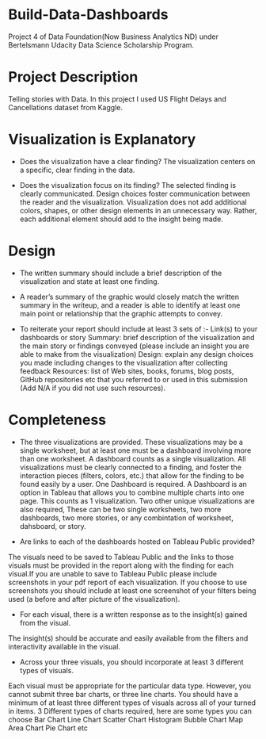 # Build-Data-Dashboards
Project 4 of Data Foundation(Now Business Analytics ND) under Bertelsmann Udacity Data Science Scholarship Program.
# Project Description
Telling stories with  Data.
In this project I used US Flight Delays and Cancellations dataset from Kaggle. 

# Visualization is Explanatory
* Does the visualization have a clear finding?
The visualization centers on a specific, clear finding in the data.

* Does the visualization focus on its finding?
The selected finding is clearly communicated. Design choices foster communication between the reader and the visualization.
Visualization does not add additional colors, shapes, or other design elements in an unnecessary way. Rather, each additional element should add to the insight being made.

# Design
* The written summary should include a brief description of the visualization and state at least one finding.

* A reader’s summary of the graphic would closely match the written summary in the writeup, and a reader is able to identify at least one main point or relationship that the graphic attempts to convey.

* To reiterate your report should include at least 3 sets of :- Link(s) to your dashboards or story
Summary: brief description of the visualization and the main story or findings conveyed (please include an insight you are able to make from the visualization)
Design: explain any design choices you made including changes to the visualization after collecting feedback
Resources: list of Web sites, books, forums, blog posts, GitHub repositories etc that you referred to or used in this submission (Add N/A if you did not use such resources).

# Completeness
* The three visualizations are provided.
These visualizations may be a single worksheet, but at least one must be a dashboard involving more than one worksheet. A dashboard counts as a single visualization. All visualizations must be clearly connected to a finding, and foster the interaction pieces (filters, colors, etc.) that allow for the finding to be found easily by a user.
One Dashboard is required. A Dashboard is an option in Tableau that allows you to combine multiple charts into one page. This counts as 1 visualization.
Two other unique visualizations are also required, These can be two single worksheets, two more dashboards, two more stories, or any combintation of worksheet, dahsboard, or story.

* Are links to each of the dashboards hosted on Tableau Public provided?

The visuals need to be saved to Tableau Public and the links to those visuals must be provided in the report along with the finding for each visual.If you are unable to save to Tableau Public please include screenshots in your pdf report of each visualization. If you choose to use screenshots you should include at least one screenshot of your filters being used (a before and after picture of the visualization).

* For each visual, there is a written response as to the insight(s) gained from the visual.

The insight(s) should be accurate and easily available from the filters and interactivity available in the visual.

* Across your three visuals, you should incorporate at least 3 different types of visuals.

Each visual must be appropriate for the particular data type. However, you cannot submit three bar charts, or three line charts. You should have a minimum of at least three different types of visuals across all of your turned in items.
3 Different types of charts required, here are some types you can choose
Bar Chart
Line Chart
Scatter Chart
Histogram
Bubble Chart
Map
Area Chart
Pie Chart
etc


